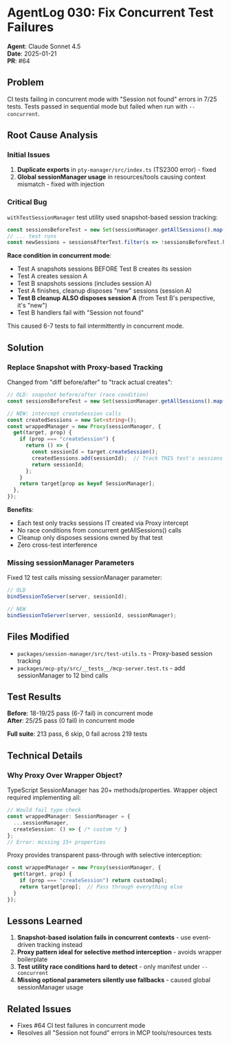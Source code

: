 # AgentLog 030: Fix Concurrent Test Failures

**Agent**: Claude Sonnet 4.5  
**Date**: 2025-01-21  
**PR**: #64

## Problem

CI tests failing in concurrent mode with "Session not found" errors in 7/25 tests. Tests passed in sequential mode but failed when run with `--concurrent`.

## Root Cause Analysis

### Initial Issues
1. **Duplicate exports** in `pty-manager/src/index.ts` (TS2300 error) - fixed
2. **Global sessionManager usage** in resources/tools causing context mismatch - fixed with injection

### Critical Bug
`withTestSessionManager` test utility used snapshot-based session tracking:
```ts
const sessionsBeforeTest = new Set(sessionManager.getAllSessions().map(s => s.id));
// ... test runs
const newSessions = sessionsAfterTest.filter(s => !sessionsBeforeTest.has(s.id));
```

**Race condition in concurrent mode**:
- Test A snapshots sessions BEFORE Test B creates its session
- Test A creates session A
- Test B snapshots sessions (includes session A)
- Test A finishes, cleanup disposes "new" sessions (session A)
- **Test B cleanup ALSO disposes session A** (from Test B's perspective, it's "new")
- Test B handlers fail with "Session not found"

This caused 6-7 tests to fail intermittently in concurrent mode.

## Solution

### Replace Snapshot with Proxy-based Tracking

Changed from "diff before/after" to "track actual creates":

```ts
// OLD: snapshot before/after (race condition)
const sessionsBeforeTest = new Set(sessionManager.getAllSessions().map(s => s.id));

// NEW: intercept createSession calls
const createdSessions = new Set<string>();
const wrappedManager = new Proxy(sessionManager, {
  get(target, prop) {
    if (prop === "createSession") {
      return () => {
        const sessionId = target.createSession();
        createdSessions.add(sessionId);  // Track THIS test's sessions
        return sessionId;
      };
    }
    return target[prop as keyof SessionManager];
  },
});
```

**Benefits**:
- Each test only tracks sessions IT created via Proxy intercept
- No race conditions from concurrent getAllSessions() calls
- Cleanup only disposes sessions owned by that test
- Zero cross-test interference

### Missing sessionManager Parameters

Fixed 12 test calls missing sessionManager parameter:
```ts
// OLD
bindSessionToServer(server, sessionId);

// NEW  
bindSessionToServer(server, sessionId, sessionManager);
```

## Files Modified

- `packages/session-manager/src/test-utils.ts` - Proxy-based session tracking
- `packages/mcp-pty/src/__tests__/mcp-server.test.ts` - add sessionManager to 12 bind calls

## Test Results

**Before**: 18-19/25 pass (6-7 fail) in concurrent mode  
**After**: 25/25 pass (0 fail) in concurrent mode

**Full suite**: 213 pass, 6 skip, 0 fail across 219 tests

## Technical Details

### Why Proxy Over Wrapper Object?

TypeScript SessionManager has 20+ methods/properties. Wrapper object required implementing all:
```ts
// Would fail type check
const wrappedManager: SessionManager = {
  ...sessionManager,
  createSession: () => { /* custom */ }
};
// Error: missing 15+ properties
```

Proxy provides transparent pass-through with selective interception:
```ts
const wrappedManager = new Proxy(sessionManager, {
  get(target, prop) {
    if (prop === "createSession") return customImpl;
    return target[prop];  // Pass through everything else
  }
});
```

## Lessons Learned

1. **Snapshot-based isolation fails in concurrent contexts** - use event-driven tracking instead
2. **Proxy pattern ideal for selective method interception** - avoids wrapper boilerplate
3. **Test utility race conditions hard to detect** - only manifest under `--concurrent`
4. **Missing optional parameters silently use fallbacks** - caused global sessionManager usage

## Related Issues

- Fixes #64 CI test failures in concurrent mode
- Resolves all "Session not found" errors in MCP tools/resources tests
